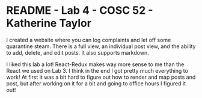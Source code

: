 # README - Lab 4 - COSC 52 - Katherine Taylor

I created a website where you can log complaints and let off some quarantine steam. There is a full view, an individual post view, and the ability to add, delete, and edit posts. It also supports markdown.

I liked this lab a lot! React-Redux makes way more sense to me than the React we used on Lab 3. I think in the end I got pretty much everything to work! At first it was a bit hard to figure out how to render and map posts and post, but after working on it for a bit and going to office hours I figured it out!